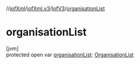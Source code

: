 //[iofXml](../../../index.md)/[iofXml.v3](../index.md)/[IofV3](index.md)/[organisationList](organisation-list.md)

# organisationList

[jvm]\
protected open var [organisationList](organisation-list.md): [OrganisationList](../-organisation-list/index.md)
